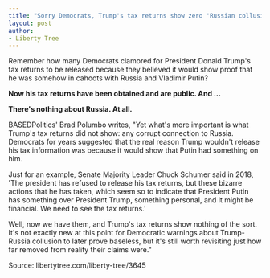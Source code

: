 ```yaml
---
title: "Sorry Democrats, Trump's tax returns show zero 'Russian collusion'"
layout: post
author:
- Liberty Tree
---
```


Remember how many Democrats clamored for President Donald Trump's tax returns to be released because they believed it would show proof that he was somehow in cahoots with Russia and Vladimir Putin?

**Now his tax returns have been obtained and are public. And …**

**There's nothing about Russia. At all.**

BASEDPolitics' Brad Polumbo writes, "Yet what's more important is what Trump's tax returns did not show: any corrupt connection to Russia. Democrats for years suggested that the real reason Trump wouldn't release his tax information was because it would show that Putin had something on him.

Just for an example, Senate Majority Leader Chuck Schumer said in 2018, 'The president has refused to release his tax returns, but these bizarre actions that he has taken, which seem so to indicate that President Putin has something over President Trump, something personal, and it might be financial. We need to see the tax returns.'

Well, now we have them, and Trump's tax returns show nothing of the sort. It's not exactly new at this point for Democratic warnings about Trump-Russia collusion to later prove baseless, but it's still worth revisiting just how far removed from reality their claims were."

Source: libertytree.com/liberty-tree/3645
